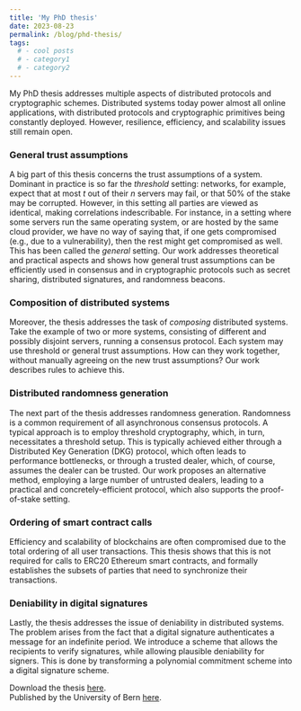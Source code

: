 ```yaml
---
title: 'My PhD thesis'
date: 2023-08-23
permalink: /blog/phd-thesis/
tags:
  # - cool posts
  # - category1
  # - category2 
---
```

My PhD thesis addresses multiple aspects of distributed protocols and cryptographic schemes.
Distributed systems today power almost all online applications,
with distributed protocols and cryptographic primitives being constantly deployed.
However, resilience, efficiency, and scalability issues still remain open.

### General trust assumptions
A big part of this thesis concerns the trust assumptions of a system.
Dominant in practice is so far the *threshold* setting:
networks, for example, expect that at most *t* out of their *n* servers may fail, or that 50% of the stake may be corrupted.
However, in this setting all parties are viewed as identical, making correlations indescribable.
For instance, in a setting where some servers run the same operating system, or are hosted by the same cloud provider,
we have no way of saying that, if one gets compromised (e.g., due to a vulnerability),
then the rest might get compromised as well.
This has been called the *general* setting.
Our work addresses theoretical and practical aspects and shows how general trust assumptions
can be efficiently used in consensus and in cryptographic protocols
such as secret sharing, distributed signatures, and randomness beacons.

### Composition of distributed systems
Moreover, the thesis addresses the task of *composing* distributed systems.
Take the example of two or more systems, consisting of different and possibly disjoint servers,
running a consensus protocol.
Each system may use threshold or general trust assumptions.
How can they work together, without manually agreeing on the new trust assumptions?
Our work describes rules to achieve this.

### Distributed randomness generation
The next part of the thesis addresses randomness generation.
Randomness is a common requirement of all asynchronous consensus protocols.
A typical approach is to employ threshold cryptography, which, in turn, necessitates a threshold setup.
This is typically achieved either through a Distributed Key Generation (DKG) protocol,
which often leads to performance bottlenecks,
or through a trusted dealer, which, of course, assumes the dealer can be trusted.
Our work proposes an alternative method, employing a large number of untrusted dealers,
leading to a practical and concretely-efficient protocol, which also supports the proof-of-stake setting.

### Ordering of smart contract calls
Efficiency and scalability of blockchains are
often compromised due to the total ordering of all user transactions.
This thesis shows that this is not required for calls to ERC20 Ethereum smart contracts,
and formally establishes the subsets of parties that need to synchronize their transactions.

### Deniability in digital signatures
Lastly, the thesis addresses the issue of deniability in distributed systems.
The problem arises from the fact that a digital signature authenticates a message
for an indefinite period.  We introduce a scheme that allows the recipients
to verify signatures, while allowing plausible deniability for signers.
This is done by transforming a polynomial commitment scheme into a digital signature scheme.

Download the thesis [here](/files/papers/phd_thesis.pdf).<br>
Published by the University of Bern [here](https://boristheses.unibe.ch/4731/).